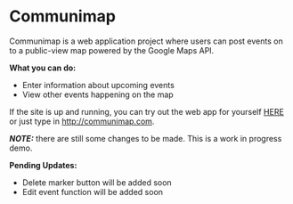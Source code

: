 # Communimap
Communimap is a web application project where users can post events on to a public-view map powered by the Google Maps API. 

**What you can do:**
* Enter information about upcoming events
* View other events happening on the map

If the site is up and running, you can try out the web app for yourself [HERE](http://communimap.com) or just type in http://communimap.com. 

***NOTE:*** there are still some changes to be made. This is a work in progress demo. 

**Pending Updates:**
* Delete marker button will be added soon
* Edit event function will be added soon


